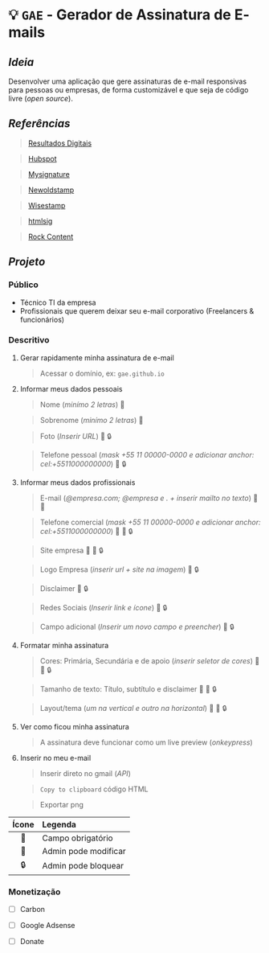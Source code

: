 # :bulb: **`GAE`** - **G**erador de **A**ssinatura de **E**-mails

## *Ideia*
Desenvolver uma aplicação que gere assinaturas de e-mail responsivas para pessoas ou empresas, de forma customizável e que seja de código livre (*open source*).

## *Referências*

> [Resultados Digitais](https://resultadosdigitais.com.br/ferramentas/assinatura-de-email/cadastro)

> [Hubspot](https://br.hubspot.com/email-signature-generator)

> [Mysignature](https://pt.mysignature.io/editor)

> [Newoldstamp](https://newoldstamp.com/editor/)

> [Wisestamp](https://webapp.wisestamp.com/?_ga=2.55767586.803905847.1596758964-1697072610.1596758964)

> [htmlsig](https://htmlsig.com/#main-container)

> [Rock Content](https://rockstamp.rockcontent.com/#assinatura)

## *Projeto*

### **Público**
- Técnico TI da empresa
- Profissionais que querem deixar seu e-mail corporativo (Freelancers & funcionários)

### **Descritivo**

1. Gerar rapidamente minha assinatura de e-mail
    > Acessar o domínio, ex: `gae.github.io`

2. Informar meus dados pessoais
      > Nome (*minímo 2 letras*) :pushpin:

      > Sobrenome (*minímo 2 letras*) :pushpin:

      > Foto (*Inserir URL*) :office: :lock:

      > Telefone pessoal (*mask +55 11 00000-0000 e adicionar anchor: cel:+5511000000000*) :office: :lock:
3. Informar meus dados profissionais
      > E-mail (*@empresa.com; @empresa e . + inserir mailto no texto*) :pushpin: :office:

      > Telefone comercial (*mask +55 11 00000-0000 e adicionar anchor: cel:+5511000000000*) :pushpin: :office: :lock:

      > Site empresa :pushpin: :office: :lock:
      
      > Logo Empresa (*inserir url + site na imagem*) :office: :lock:

      > Disclaimer :office: :lock:

      > Redes Sociais (*Inserir link e ícone*) :office: :lock:

      > Campo adicional (*Inserir um novo campo e preencher*) :office: :lock:
4. Formatar minha assinatura
    > Cores: Primária, Secundária e de apoio (*inserir seletor de cores*) :pushpin: :office: :lock:

    > Tamanho de texto: Título, subtítulo e disclaimer :pushpin: :office: :lock:

    > Layout/tema (*um na vertical e outro na horizontal*) :pushpin: :office: :lock:
5. Ver como ficou minha assinatura
    > A assinatura deve funcionar como um live preview (*onkeypress*)
6. Inserir no meu e-mail
    > Inserir direto no gmail (*API*)

    > `Copy to clipboard` código HTML

    > Exportar png

|   Ícone   | Legenda              |
| :-------: | :------------------- |
| :pushpin: | Campo obrigatório    |
| :office:  | Admin pode modificar |
|  :lock:   | Admin pode bloquear  |

### **Monetização**

- [ ] Carbon

- [ ] Google Adsense

- [ ] Donate
